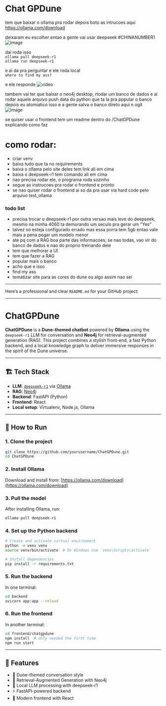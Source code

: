 # Chat GPDune


tem que baixar o ollama pra rodar depois boto as intrucoes aqui   
https://ollama.com/download   

deixaram eu escolher entao a gente vai usar deepseek #CHINANUMBER1   
![image](https://github.com/user-attachments/assets/333f93f2-fb11-44db-be72-3658bf27643b)


dai roda isso   
```ollama pull deepseek-r1```   
```ollama run deepseek-r1```   

e ai da pra perguntar e ele roda local   
```where to find my ass?```   

e ele responde
![video](https://github.com/user-attachments/assets/fcdd00b6-2ae5-4d03-a2e1-3730a1a20d92)


tambem vai ter que baixar o neo4j desktop, rtodar um banco de dados e ai rodar aquele arquivo push data do python que ta la pra pppular o banco
depois eu atomiatico isso e a gente salva o banco direto aqui n ogit
![image](https://github.com/user-attachments/assets/5f4d223f-2176-442c-b839-70a0ee7e4c5a)



se quiser usar o frontend tem um readme dentro do /ChatGPDune explicando como faz


# como rodar:
- criar venv
- baixa tudo que ta no requirements
- baixa o ollama pelo site deles tem link ali em cima
- baixa o deepseek-r1 tem comando ali em cima
- nao precisa rodar ele, o programa roda sozinho
- segue as instrucoes pra rodar o frontend e pronto
- se nao quiser rodar o frontend ai so da pra usar via hard code pelo arquivo test_ollama


### todo list
- precisa trocar o deepseek-r1 por outra versao mais leve do deepseek, mesmo na minha 4060 ta demorando um seculo pra gerar um "Yes"
- talvez so esteja configurado errado mas essa porra tem 5gb entao vale mais a pena pegar um modelo menor
- ate pq com a RAG boa parte das informacoes, se nao todas, vao vir do banco de dados e nao do proprio treinando dele
- tem que melhorar a UI
- tem que fazer a RAG
- popular mais o banco
- acho que e isso
- find my ass
- tematizar site para as cores do dune ou algo assim nao sei



-----------------------

Here’s a professional and clear `README.md` for your GitHub project:

---

# ChatGPDune

**ChatGPDune** is a **Dune-themed chatbot** powered by **Ollama** using the `deepseek-r1` LLM for conversation and **Neo4j** for retrieval-augmented generation (RAG). This project combines a stylish front-end, a fast Python backend, and a local knowledge graph to deliver immersive responses in the spirit of the Dune universe.

---

## 🏗️ Tech Stack

* **LLM**: [`deepseek-r1`](https://ollama.com/library/deepseek-r1) via [Ollama](https://ollama.com/)
* **RAG**: [Neo4j](https://neo4j.com/)
* **Backend**: FastAPI (Python)
* **Frontend**: React
* **Local setup**: Virtualenv, Node.js, Ollama

---

## 🚀 How to Run

### 1. Clone the project

```bash
git clone https://github.com/yourusername/ChatGPDune.git
cd ChatGPDune
```

### 2. Install Ollama

Download and install from: [https://ollama.com/download](https://ollama.com/download)

### 3. Pull the model

After installing Ollama, run:

```bash
ollama pull deepseek-r1
```

### 4. Set up the Python backend

```bash
# Create and activate virtual environment
python -m venv venv
source venv/bin/activate  # On Windows use `venv\Scripts\activate`

# Install dependencies
pip install -r requirements.txt
```

### 5. Run the backend

In one terminal:

```bash
cd backend
uvicorn app:app --reload
```

### 6. Run the frontend

In another terminal:

```bash
cd frontend/chatgpdune
npm install  # only needed the first time
npm run start
```

---

## 🧠 Features

* 🐪 Dune-themed conversation style
* 🧠 Retrieval-Augmented Generation with Neo4j
* 🧾 Local LLM processing with deepseek-r1
* ⚡ FastAPI-powered backend
* 🎨 Modern frontend with React

